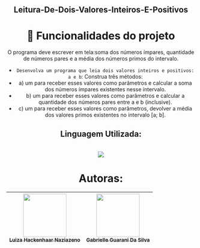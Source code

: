 <div align="center">

## Leitura-De-Dois-Valores-Inteiros-E-Positivos

# :hammer: Funcionalidades do projeto
O programa deve escrever em tela:soma dos números ímpares, quantidade de números pares e a média dos números primos do intervalo.
- `Desenvolva um programa que leia dois valores inteiros e positivos: a e b`: Construa três métodos:
- a) um para receber esses valores como parâmetros e calcular a soma dos números ímpares existentes nesse intervalo.
- b) um para receber esses valores como parâmetros e calcular a quantidade dos números pares entre a e b (inclusive).
- c) um para receber esses valores como parâmetros, devolver a média dos valores primos existentes no intervalo [a; b].

## Linguagem Utilizada:
<div style="display: inline_block"><br>
<img src="https://img.shields.io/badge/Java-ED8B00?style=for-the-badge&logo=openjdk&logoColor=white" /> 

# Autoras:

| [<img loading="lazy" src="https://avatars.githubusercontent.com/u/142232479?v=4" width=115><br><sub>Luiza Hackenhaar Naziazeno</sub>](https://github.com/luizahackenhaarnaziazeno) | [<img loading="lazy" src="https://avatars.githubusercontent.com/u/142234602?v=4" width=115><br><sub>Gabrielle Guarani Da Silva</sub>](https://github.com/gguarani) |
| :---: | :---: |
